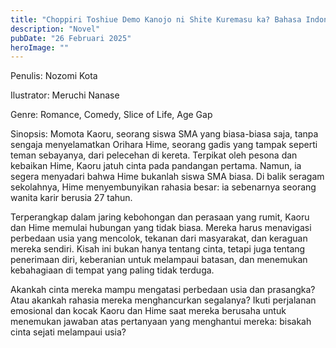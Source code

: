 ```yaml
---
title: "Choppiri Toshiue Demo Kanojo ni Shite Kuremasu ka? Bahasa Indonesia"
description: "Novel"
pubDate: "26 Februari 2025"
heroImage: ""
---
```


Penulis: Nozomi Kota

Ilustrator: Meruchi Nanase

Genre: Romance, Comedy, Slice of Life, Age Gap

Sinopsis: Momota Kaoru, seorang siswa SMA yang biasa-biasa saja, tanpa sengaja menyelamatkan Orihara Hime, seorang gadis yang tampak seperti teman sebayanya, dari pelecehan di kereta. Terpikat oleh pesona dan kebaikan Hime, Kaoru jatuh cinta pada pandangan pertama. Namun, ia segera menyadari bahwa Hime bukanlah siswa SMA biasa. Di balik seragam sekolahnya, Hime menyembunyikan rahasia besar: ia sebenarnya seorang wanita karir berusia 27 tahun.

Terperangkap dalam jaring kebohongan dan perasaan yang rumit, Kaoru dan Hime memulai hubungan yang tidak biasa. Mereka harus menavigasi perbedaan usia yang mencolok, tekanan dari masyarakat, dan keraguan mereka sendiri. Kisah ini bukan hanya tentang cinta, tetapi juga tentang penerimaan diri, keberanian untuk melampaui batasan, dan menemukan kebahagiaan di tempat yang paling tidak terduga.

Akankah cinta mereka mampu mengatasi perbedaan usia dan prasangka? Atau akankah rahasia mereka menghancurkan segalanya? Ikuti perjalanan emosional dan kocak Kaoru dan Hime saat mereka berusaha untuk menemukan jawaban atas pertanyaan yang menghantui mereka: bisakah cinta sejati melampaui usia?
